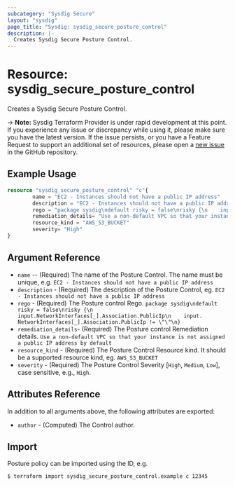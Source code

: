```yaml
---
subcategory: "Sysdig Secure"
layout: "sysdig"
page_title: "Sysdig: sysdig_secure_posture_control"
description: |-
  Creates Sysdig Secure Posture Control.
---
```


# Resource: sysdig_secure_posture_control

Creates a Sysdig Secure Posture Control.

-> **Note:** Sysdig Terraform Provider is under rapid development at this point. If you experience any issue or discrepancy while using it, please make sure you have the latest version. If the issue persists, or you have a Feature Request to support an additional set of resources, please open a [new issue](https://github.com/sysdiglabs/terraform-provider-sysdig/issues/new) in the GitHub repository.

## Example Usage

```terraform
resource "sysdig_secure_posture_control" "c"{
        name = "EC2 - Instances should not have a public IP address"
        description = "EC2 - Instances should not have a public IP address"
        rego = "package sysdig\ndefault risky = false\nrisky {\n    input.NetworkInterfaces[_].Association.PublicIp\n    input.NetworkInterfaces[_].Association.PublicIp != \"\"\n}"
        remediation_details= "Use a non-default VPC so that your instance is not assigned a public IP address by default.\n\nWhen you launch an EC2 instance into a default VPC, it is assigned a public IP address. When you launch an EC2 instance into a non-default VPC, the subnet configuration determines whether it receives a public IP address. The subnet has an attribute to determine if new EC2 instances in the subnet receive a public IP address from the public IPv4 address pool.\n\nYou cannot manually associate or disassociate an automatically-assigned public IP address from your EC2 instance. To control whether your EC2 instance receives a public IP address, do one of the following:\n\nModify the public IP addressing attribute of your subnet. For more information, see Modifying the public IPv4 addressing attribute for your subnet in the Amazon VPC User Guide.\nEnable or disable the public IP addressing feature during launch. This overrides the subnet's public IP addressing attribute. For more information, see Assign a public IPv4 address during instance launch in the Amazon EC2 User Guide for Linux Instances.\nFor more information, see Public IPv4 addresses and external DNS hostnames in the Amazon EC2 User Guide for Linux Instances.\n\nIf your EC2 instance is associated with an Elastic IP address, then your EC2 instance is reachable from the internet. You can disassociate an Elastic IP address from an instance or network interface at any time.\n\nTo disassociate an Elastic IP address\nOpen the Amazon EC2 console at https://console.aws.amazon.com/ec2/.\nIn the navigation pane, choose Elastic IPs.\nSelect the Elastic IP address to disassociate.\nFrom Actions, choose Disassociate Elastic IP address.\nChoose Disassociate."
        resource_kind = "AWS_S3_BUCKET"
        severity= "High"
}
```

## Argument Reference

- `name` -- (Required) The name of the Posture Control. The name must be unique, e.g. `EC2 - Instances should not have a public IP address`
- `description` - (Required) The description of the Posture Control, eg. `EC2 - Instances should not have a public IP address`
- `rego` - (Required) The Posture control Rego. `package sysdig\ndefault risky = false\nrisky {\n    input.NetworkInterfaces[_].Association.PublicIp\n    input.      NetworkInterfaces[_].Association.PublicIp != \"\"\n}`
- `remediation_details`- (Required) The Posture control Remediation details. `Use a non-default VPC so that your instance is not assigned a public IP address by default`
- `resource_kind` - (Required) The Posture Control Resource kind. It should be a supported resource kind, eg. `AWS_S3_BUCKET` 
- `severity` - (Required) The Posture Control Severity [`High`, `Medium`, `Low`], case sensitive, e.g., `High`.
## Attributes Reference

In addition to all arguments above, the following attributes are exported:

- `author` - (Computed) The Control author.

## Import

Posture policy can be imported using the ID, e.g.

```
$ terraform import sysdig_secure_posture_control.example c 12345
```
